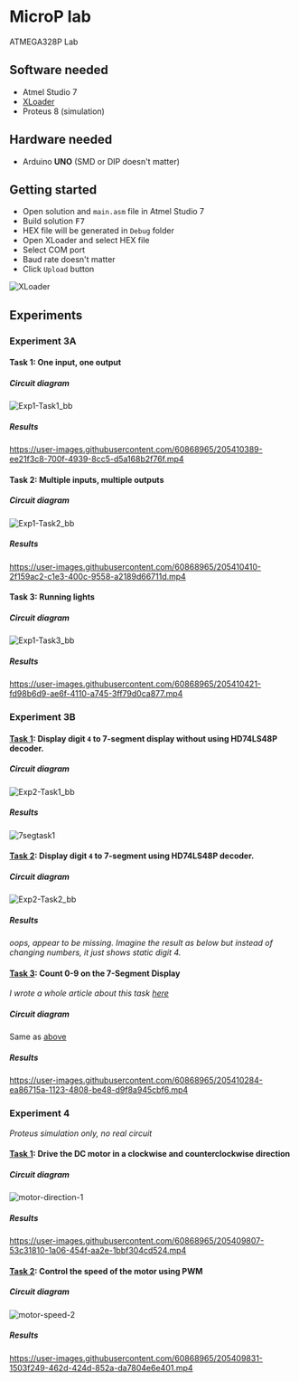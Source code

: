 # MicroP lab

ATMEGA328P Lab

## Software needed

- Atmel Studio 7
- [XLoader](https://drive.google.com/file/d/1BTLT7Clmqs_WUpZJBSc3pkpbzsU62Ep4/view?usp=share_link)
- Proteus 8 (simulation)

## Hardware needed

- Arduino **UNO** (SMD or DIP doesn't matter)

## Getting started

- Open solution and `main.asm` file in Atmel Studio 7
- Build solution <kbd>F7</kbd>
- HEX file will be generated in `Debug` folder
- Open XLoader and select HEX file
- Select COM port
- Baud rate doesn't matter
- Click `Upload` button

![XLoader](https://i.imgur.com/euAKa3I.png)

## Experiments

### Experiment 3A

#### Task 1: One input, one output

##### Circuit diagram

![Exp1-Task1_bb](https://user-images.githubusercontent.com/60868965/205410039-24f589ea-aa8e-47fd-911a-49c254935f87.png)

##### Results

https://user-images.githubusercontent.com/60868965/205410389-ee21f3c8-700f-4939-8cc5-d5a168b2f76f.mp4

#### Task 2: Multiple inputs, multiple outputs

##### Circuit diagram

![Exp1-Task2_bb](https://user-images.githubusercontent.com/60868965/205410047-6a007103-037e-44a5-aac1-f27afa1f2853.png)

##### Results

https://user-images.githubusercontent.com/60868965/205410410-2f159ac2-c1e3-400c-9558-a2189d66711d.mp4

#### Task 3: Running lights

##### Circuit diagram

![Exp1-Task3_bb](https://user-images.githubusercontent.com/60868965/205410059-98c01fd8-94d4-4e53-ab3b-0bb8c289d9e8.png)

##### Results

https://user-images.githubusercontent.com/60868965/205410421-fd98b6d9-ae6f-4110-a745-3ff79d0ca877.mp4

### Experiment 3B

#### [Task 1](/Exp2-Task1/): Display digit `4` to 7-segment display **without** using HD74LS48P decoder.

##### Circuit diagram

![Exp2-Task1_bb](https://user-images.githubusercontent.com/60868965/205410015-5f49501b-2f41-46b3-afce-49a292adfba5.png)

##### Results

![7segtask1](https://user-images.githubusercontent.com/60868965/205414368-95878d2d-1f94-4c34-985d-244ff4ccd8f3.jpg)

#### [Task 2](/Exp2-Task2/): Display digit `4` to 7-segment **using** HD74LS48P decoder.

##### Circuit diagram

![Exp2-Task2_bb](https://user-images.githubusercontent.com/60868965/205410024-90264992-5cb7-4bb7-ac56-cc17c94c603e.png)

##### Results

_oops, appear to be missing. Imagine the result as below but instead of changing numbers, it just shows static digit 4._

#### [Task 3](/Exp2-Task3/): Count 0-9 on the 7-Segment Display

_I wrote a whole article about this task [here](https://iqfareez.com/blog/count-09-using-arduino-uno-atmega328p-in-assembly)_

##### Circuit diagram

Same as [above](#circuit-diagram-4)

##### Results

https://user-images.githubusercontent.com/60868965/205410284-ea86715a-1123-4808-be48-d9f8a945cbf6.mp4

### Experiment 4

_Proteus simulation only, no real circuit_

#### [Task 1](/Exp4-Task1/): Drive the DC motor in a clockwise and counterclockwise direction

##### Circuit diagram

![motor-direction-1](https://user-images.githubusercontent.com/60868965/205409882-db26e93f-85d8-4169-a145-00a9beef1b24.SVG)

##### Results

https://user-images.githubusercontent.com/60868965/205409807-53c31810-1a06-454f-aa2e-1bbf304cd524.mp4

#### [Task 2](/Exp4-Task2/): Control the speed of the motor using PWM

##### Circuit diagram

![motor-speed-2](https://user-images.githubusercontent.com/60868965/205409918-6bc1f4b2-110c-4adb-85ca-12fcd4a4dc78.SVG)

##### Results

https://user-images.githubusercontent.com/60868965/205409831-1503f249-462d-424d-852a-da7804e6e401.mp4

